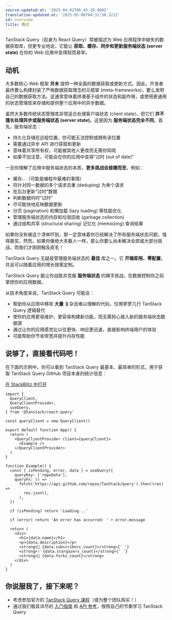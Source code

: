 ```yaml
---
source-updated-at: '2025-04-02T06:45:29.000Z'
translation-updated-at: '2025-05-06T04:32:50.321Z'
id: overview
title: 概述
---
```

TanStack Query（前身为 React Query）常被描述为 Web 应用程序中缺失的数据获取库，但更专业地说，它能让 **获取、缓存、同步和更新服务端状态 (server state)** 在你的 Web 应用中变得轻而易举。

## 动机

大多数核心 Web 框架 **并未** 提供一种全面的数据获取或更新方式。因此，开发者最终要么构建封装了严格数据获取理念的元框架 (meta-frameworks)，要么发明自己的数据获取方法。这通常意味着拼凑基于组件的状态和副作用，或使用更通用的状态管理库来存储和提供整个应用中的异步数据。

虽然大多数传统状态管理库非常适合处理客户端状态 (client state)，但它们 **并不擅长处理异步或服务端状态 (server state)**。这是因为 **服务端状态完全不同**。首先，服务端状态：

- 持久化存储在远程位置，你可能无法控制或拥有该位置
- 需要通过异步 API 进行获取和更新
- 意味着共享所有权，可能被其他人更改而无需你知晓
- 如果不加注意，可能会在你的应用中变得“过时 (out of date)”

一旦你理解了应用中服务端状态的本质，**更多挑战会接踵而至**，例如：

- 缓存...（可能是编程中最难的事情）
- 将针对同一数据的多个请求去重 (deduping) 为单个请求
- 在后台更新“过时”数据
- 判断数据何时“过时”
- 尽可能快地反映数据更新
- 分页 (pagination) 和懒加载 (lazy loading) 等性能优化
- 管理服务端状态的内存和垃圾回收 (garbage collection)
- 通过结构共享 (structural sharing) 记忆化 (memoizing) 查询结果

如果你没有被这个清单吓到，那一定意味着你已经解决了所有服务端状态问题，值得嘉奖。然而，如果你像绝大多数人一样，那么你要么尚未解决全部或大部分挑战，而我们才刚刚触及皮毛！

TanStack Query 无疑是管理服务端状态的 **最佳** 库之一。它 **开箱即用、零配置**，并且可以随着应用的增长按需定制。

TanStack Query 能让你战胜并克服 **服务端状态** 的棘手挑战，在数据控制你之前掌控你的应用数据。

从技术角度来说，TanStack Query 可能会：

- 帮助你从应用中移除 **大量** 复杂且难以理解的代码，仅用寥寥几行 TanStack Query 逻辑替代
- 使你的应用更易维护，更容易构建新功能，而无需担心接入新的服务端状态数据源
- 通过让你的应用感觉比以往更快、响应更迅速，直接影响终端用户的体验
- 可能帮助你节省带宽并提升内存性能

[//]: # 'Example'

## 说够了，直接看代码吧！

在下面的示例中，你可以看到 TanStack Query 最基本、最简单的形式，用于获取 TanStack Query GitHub 项目本身的统计信息：

[在 StackBlitz 中打开](https://stackblitz.com/github/TanStack/query/tree/main/examples/react/simple)

```tsx
import {
  QueryClient,
  QueryClientProvider,
  useQuery,
} from '@tanstack/react-query'

const queryClient = new QueryClient()

export default function App() {
  return (
    <QueryClientProvider client={queryClient}>
      <Example />
    </QueryClientProvider>
  )
}

function Example() {
  const { isPending, error, data } = useQuery({
    queryKey: ['repoData'],
    queryFn: () =>
      fetch('https://api.github.com/repos/TanStack/query').then((res) =>
        res.json(),
      ),
  })

  if (isPending) return 'Loading...'

  if (error) return 'An error has occurred: ' + error.message

  return (
    <div>
      <h1>{data.name}</h1>
      <p>{data.description}</p>
      <strong>👀 {data.subscribers_count}</strong>{' '}
      <strong>✨ {data.stargazers_count}</strong>{' '}
      <strong>🍴 {data.forks_count}</strong>
    </div>
  )
}
```

[//]: # 'Example'
[//]: # 'Materials'

## 你说服我了，接下来呢？

- 考虑参加官方的 [TanStack Query 课程](https://query.gg?s=tanstack)（或为整个团队购买！）
- 通过我们极其详尽的 [入门指南](./installation.md) 和 [API 参考](./reference/useQuery.md)，按照自己的节奏学习 TanStack Query

[//]: # 'Materials'
